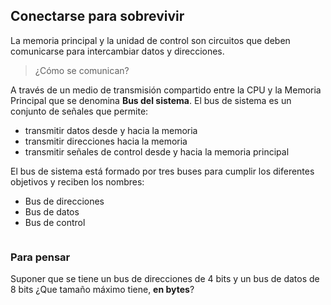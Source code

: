 ## Conectarse para sobrevivir

La memoria principal y la unidad de control son circuitos que deben comunicarse para intercambiar datos y direcciones.

> ¿Cómo se comunican? 

A través de un medio de transmisión compartido entre la CPU y la Memoria Principal que se denomina **Bus del sistema**. El bus de sistema es un conjunto de señales que permite:

* transmitir datos desde y hacia la memoria
* transmitir direcciones hacia la memoria
* transmitir señales de control desde y hacia la memoria principal 

El bus de sistema está formado por tres buses para cumplir los diferentes objetivos y reciben los nombres:
* Bus de direcciones 
* Bus de datos
* Bus de control

![]()

### Para pensar

Suponer que se tiene un bus de direcciones de 4 bits y un bus de datos de 8 bits 
¿Que tamaño máximo tiene, **en bytes**?
